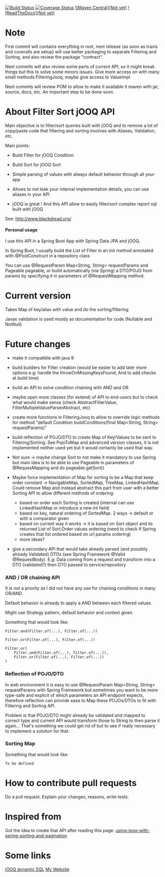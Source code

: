 [![Build Status](https://travis-ci.org/Blackdread/filter-sort-jooq-api.svg?branch=master)](https://travis-ci.org/Blackdread/filter-sort-jooq-api)
[![Coverage Status](https://coveralls.io/repos/github/Blackdread/filter-sort-jooq-api/badge.svg?branch=master)](https://coveralls.io/github/Blackdread/filter-sort-jooq-api?branch=master)
[![Maven Central](Not yet)](https://github.com/Blackdread/filter-sort-jooq-api)
[![ReadTheDocs](Not yet)](https://github.com/Blackdread/filter-sort-jooq-api)

# Note
First commit will contains everything in root, next release (as soon as travis and coveralls are setup) will 
use better packaging to separate Filtering and Sorting, and also review the package "contract".

Next commits will also review some parts of current  API, so it might break things but this to solve some minors issues.
Give more access on with many small methods FilteringJooq, maybe give access to ValueImpl

Next commits will review POM to allow to make it available it maven with jar, source, docs, etc. An important step to be done soon.

# About Filter Sort jOOQ API

Main objective is to filter/sort queries built with jOOQ and to remove a 
lot of copy/paste code that filtering and sorting involves with Aliases, Validation, etc.

Main points:

- Build Filter for jOOQ Condition

- Build Sort for jOOQ Sort

- Simple parsing of values with always default behavior through all your app

- Allows to not leak your internal implementation details, you can use aliases in your API

- jOOQ is great ! And this API allow to easily filter/sort complex report sql built with jOOQ 

See: http://www.blackdread.org/

#### Personal usage

I use this API in a Spring Boot App with Spring Data JPA and jOOQ.

In Spring Boot, I usually build the List of Filter in an init method annotated with @PostConstruct in a repository class

You can use @RequestParam Map<String, String> requestParams and Pageable pageable, or build automatically (via 
Spring) a DTO/POJO from params by specifying it in parameters of @RequestMapping method.


# Current version

Takes Map of key/alias with value and do the sorting/filtering

Javax validation is used mostly as documentation for code (Nullable and NotNull)

# Future changes

- make it compatible with java 9

- build builders for Filter creation (would be easier to add later more options e.g: handle 
the throwOnMissingKeysFound; And to add checks at build time)

- build an API to solve condition chaining with AND and OR

- maybe open more classes (for extend) of API to end-users but to check what would make sense (check AbstractFilterValue, FilterMultipleValueParserAbstract, etc)

- create more functions in FilteringJooq to allow to override logic methods for method "default Condition buildConditions(final Map<String, String> requestParams)" 

- build reflection of POJO/DTO to create Map of Key/Values to be sent to Filtering/Sorting. See PojoToMap and 
advanced version classes, it is not implemented neither used yet but it would certainly be used that way.

- Not sure -> maybe change Sort to not make it mandatory to use Spring but main idea is to be able
 to use Pageable in parameters of @RequesMapping and do pageable.getSort()

- Maybe force implementation of Map for sorting to be a Map that keep order constant -> NavigableMap, SortedMap, 
TreeMap, LinkedHashMap.
Could remove Map and instead abstract this part from user with a better Sorting API to allow 
different methods of ordering:
   - based on order each Sorting is created (internal can use LinkedHashMap or introduce a new int field)
   - based on key, natural ordering of SortedMap. 2 ways -> default or with a comparator given
   - based on current way it works -> it is based on Sort object and its returned List of Sort.Order values 
   ordering (need to check if Spring creates that list ordered based on url params ordering)
   - more ideas?

- give a secondary API that would take already parsed (and possibly already Validated) DTOs (see 
Spring Framework @Valid @RequestBody). E.g: Data coming from a request and transform into a DTO (validated?) 
then DTO passed to service/repository


### AND / OR chaining API 
It is not a priority as I did not have any use for chaining conditions in many OR/AND.

Default behavior is already to apply a AND between each filtered values.

Might use Strategy pattern, default behavior and context given.

Something that would look like:
    
    Filter.and(Filter.of(...), Filter.of(...))
    
    Filter.or(Filter.of(...), Filter.of(...))
    
    Filter.or(
        Filter.and(Filter.of(...), Filter.of(...)), 
        Filter.or(Filter.of(...), Filter.of(...))
    )


### Reflection of POJO/DTO

In web environment it is easy to use @RequestParam Map<String, String> requestParams 
with Spring Framework but sometimes you want to be more type-safe and explicit of which 
parameters an API endpoint expects, therefore reflection can provide ease to Map 
these POJOs/DTOs to fit with Filtering and Sorting API.

Problem is that POJO/DTO might already be validated and mapped to correct type and current API would transform those to
String to then parse it again... That's something we could get rid of but to see if really necessary to implement a solution for that.


### Sorting Map

Something that would look like:

    To be defined 


# How to contribute pull requests

Do a pull request.
Explain your changes, reasons, write tests.

# Inspired from
Got the idea to create that API after reading this page: [using-jooq-with-spring-sorting-and-pagination](https://www.petrikainulainen.net/programming/jooq/using-jooq-with-spring-sorting-and-pagination/)



# Some links
[jOOQ dynamic SQL](https://www.jooq.org/doc/latest/manual/sql-building/dynamic-sql/)
[My Website](http://www.blackdread.org/)


